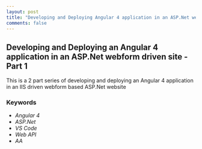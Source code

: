 ```yaml
---
layout: post
title: "Developing and Deploying Angular 4 application in an ASP.Net webform driven website - Part 1 "
comments: false
---
```

## Developing and Deploying an Angular 4 application in an ASP.Net webform driven site - Part 1

This is a 2 part series of developing and deploying an Angular 4 application in an IIS driven webform based ASP.Net website
<!-- more -->

### Keywords

- _Angular 4_
- _ASP.Net_
- _VS Code_
- _Web API_
- _AA_


